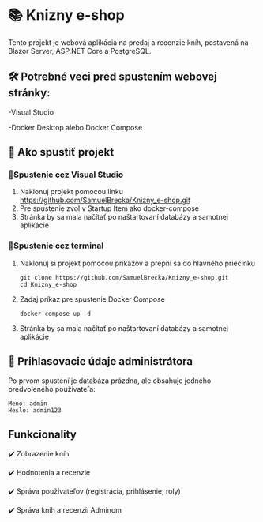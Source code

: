 # 📚 Knizny e-shop
Tento projekt je webová aplikácia na predaj a recenzie kníh, postavená na Blazor Server, ASP.NET Core a PostgreSQL.
## 🛠 Potrebné veci pred spustením webovej stránky:

  -Visual Studio
  
  -Docker Desktop alebo Docker Compose
  

## 🚀 Ako spustiť projekt 
### 🔹Spustenie cez Visual Studio
  1. Naklonuj projekt pomocou linku https://github.com/SamuelBrecka/Knizny_e-shop.git
  2. Pre spustenie zvol v Startup Item ako docker-compose
  3. Stránka by sa mala načítať po naštartovaní databázy a samotnej aplikácie

### 🔹Spustenie cez terminal
1. Naklonuj si projekt pomocou príkazov a prepni sa do hlavného priečinku
   ```
   git clone https://github.com/SamuelBrecka/Knizny_e-shop.git
   cd Knizny_e-shop
   ```
2. Zadaj príkaz pre spustenie Docker Compose
   ```
   docker-compose up -d
   ```
3. Stránka by sa mala načítať po naštartovaní databázy a samotnej aplikácie

## 🔑 Prihlasovacie údaje administrátora
Po prvom spustení je databáza prázdna, ale obsahuje jedného predvoleného používateľa:
  ```
  Meno: admin
  Heslo: admin123
  ```
## Funkcionality

  ✔️ Zobrazenie kníh
  
  ✔️ Hodnotenia a recenzie
  
  ✔️ Správa používateľov (registrácia, prihlásenie, roly)
  
  ✔️ Správa kníh a recenzií Adminom
  
